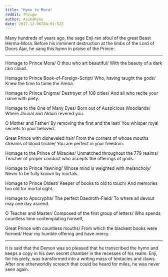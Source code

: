 ```yaml
---
title: "Hymn to Mora"
reddit: 7hvigw
author: AsukaRyou
date: 2017-12-06T04:01:52Z
---
```


Many hundreds of years ago, the sage Enji ran afoul of the great Beast Herma-Mora. Before his imminent destruction at the limbs of the Lord of Doors Ajar, he sang this hymn in praise of the Prince:

***

Homage to Prince Mora/
O thou who art beautiful/
With the beauty of a dark rain cloud. 

Homage to Prince Book-of-Foreign-Script/
Who, having taught the gods/
Knew the time to tame the Arena. 

Homage to Prince Enigma/ 
Destroyer of 108 cities/
And all who recite your name with piety. 

Homage to the One of Many Eyes/
Born out of Auspicious Woodlands/
Where Jhunal and Alduin revered you. 

O Mother and Father/
By removing the first and the last/
You whisper royal secrets to your beloved. 

Great Prince with disheveled hair/
From the corners of whose mouths streams of blood trickle/
You are perfect in your freedom. 

Homage to the Prince of Miracles/
Unmatched throughout the 779 realms/
Teacher of proper conduct who accepts the offerings of gods. 

Homage to Prince Yawning/
Whose mind is weighted with melancholy/
Never to be fully known by mortals. 

Homage to Prince Oldest/
Keeper of books to old to touch/
And memories too old for mortal sight. 

Homage to Apocrypha/
The perfect Daedroth-Field/
To where all devout may one day ascend. 

O Teacher and Master/
Composed of the first group of letters/
Who spends countless time contemplating himself,

Great Prince with countless mouths/
From which the blackest books were formed/
Hear my humble offering and have mercy. 

***

It is said that the Demon was so pleased that he transcribed the hymn and keeps a copy in his own secret chamber in the recesses of his realm. Enji, for his piety, was transformed into a writing mass of tentacles and claws. After one otherworldly screech that could be heard for miles, he was never seen again. 
